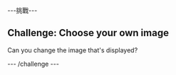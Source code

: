 \---挑戰\---

## Challenge: Choose your own image

Can you change the image that's displayed?

\--- /challenge \---